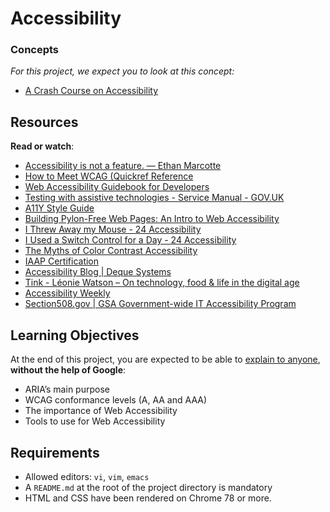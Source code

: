 # Accessibility

<div class="panel panel-default">
    <div class="panel-heading">
      <h3 class="panel-title">Concepts</h3>
    </div>
    <div class="panel-body">
      <p>
        <em>For this project, we expect you to look at this concept:</em>
      </p>
      <ul>
          <li>
            <a href="https://intranet.hbtn.io/concepts/956">A Crash Course on Accessibility</a>
          </li>
      </ul>
    </div>
  </div>

<h2>Resources</h2>

<p><strong>Read or watch</strong>:</p>

<ul>
<li><a href="https://ethanmarcotte.com/wrote/accessibility-is-not-a-feature/" title="Accessibility is not a feature. — Ethan Marcotte" target="_blank">Accessibility is not a feature. — Ethan Marcotte</a></li>
<li><a href="https://www.w3.org/WAI/WCAG21/quickref/?versions=2.0" title="How to Meet WCAG (Quickref Reference" target="_blank">How to Meet WCAG (Quickref Reference</a></li>
<li><a href="https://www.telerik.com/blogs/web-accessibility-guidebook-for-developers?fbclid=IwAR3v8sqaMyuAYfa14dZJpDKqJd-v8qKfaKeEvZJRKTcRIOabNnYGPo4rA7U" title="Web Accessibility Guidebook for Developers" target="_blank">Web Accessibility Guidebook for Developers</a></li>
<li><a href="https://www.gov.uk/service-manual/technology/testing-with-assistive-technologies" title="Testing with assistive technologies - Service Manual - GOV.UK" target="_blank">Testing with assistive technologies - Service Manual - GOV.UK</a></li>
<li><a href="https://a11y-style-guide.com/style-guide/" title="A11Y Style Guide" target="_blank">A11Y Style Guide</a></li>
<li><a href="https://engineering.vena.io/building-pylon-free-web-pages-an-intro-to-web-accessibility/" title="Building Pylon-Free Web Pages: An Intro to Web Accessibility" target="_blank">Building Pylon-Free Web Pages: An Intro to Web Accessibility</a></li>
<li><a href="https://www.24a11y.com/2018/i-threw-away-my-mouse/" title="I Threw Away my Mouse - 24 Accessibility" target="_blank">I Threw Away my Mouse - 24 Accessibility</a></li>
<li><a href="https://www.24a11y.com/2018/i-used-a-switch-control-for-a-day/" title="I Used a Switch Control for a Day - 24 Accessibility" target="_blank">I Used a Switch Control for a Day - 24 Accessibility</a></li>
<li><a href="https://uxmovement.com/buttons/the-myths-of-color-contrast-accessibility/" title="The Myths of Color Contrast Accessibility" target="_blank">The Myths of Color Contrast Accessibility</a></li>
<li><a href="https://www.accessibilityassociation.org/s/certification" title="IAAP Certification" target="_blank">IAAP Certification</a></li>
<li><a href="https://www.deque.com/blog/" title="Accessibility Blog | Deque Systems" target="_blank">Accessibility Blog | Deque Systems</a></li>
<li><a href="https://tink.uk/" title="Tink - Léonie Watson – On technology, food &amp; life in the digital age" target="_blank">Tink - Léonie Watson – On technology, food &amp; life in the digital age</a></li>
<li><a href="https://a11yweekly.com/" title="Accessibility Weekly" target="_blank">Accessibility Weekly</a></li>
<li><a href="https://www.section508.gov/" title="Section508.gov | GSA Government-wide IT Accessibility Program" target="_blank">Section508.gov | GSA Government-wide IT Accessibility Program</a></li>
</ul>

<h2>Learning Objectives</h2>

<p>At the end of this project, you are expected to be able to <a href="https://fs.blog/feynman-learning-technique/" title="explain to anyone" target="_blank">explain to anyone</a>, <strong>without the help of Google</strong>:</p>

<ul>
<li>ARIA&rsquo;s main purpose</li>
<li>WCAG conformance levels (A, AA and AAA)</li>
<li>The importance of Web Accessibility</li>
<li>Tools to use for Web Accessibility</li>
</ul>

<h2>Requirements</h2>

<ul>
<li>Allowed editors: <code>vi</code>, <code>vim</code>, <code>emacs</code></li>
<li>A <code>README.md</code> at the root of the project directory is mandatory</li>
<li>HTML and CSS have been rendered on Chrome 78 or more.</li>
</ul>

  </div>
</div>

